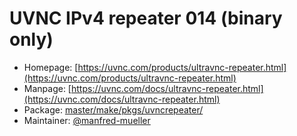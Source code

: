 # UVNC IPv4 repeater 014 (binary only)
 - Homepage: [https://uvnc.com/products/ultravnc-repeater.html](https://uvnc.com/products/ultravnc-repeater.html)
 - Manpage: [https://uvnc.com/docs/ultravnc-repeater.html](https://uvnc.com/docs/ultravnc-repeater.html)
 - Package: [master/make/pkgs/uvncrepeater/](https://github.com/Freetz-NG/freetz-ng/tree/master/make/pkgs/uvncrepeater/)
 - Maintainer: [@manfred-mueller](https://github.com/manfred-mueller)

